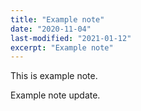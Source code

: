 ```yaml
---
title: "Example note"
date: "2020-11-04"
last-modified: "2021-01-12"
excerpt: "Example note"
---
```


This is example note.

Example note update.
